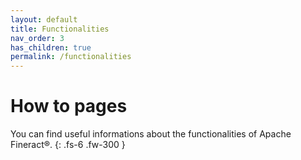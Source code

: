 ```yaml
---
layout: default
title: Functionalities
nav_order: 3
has_children: true
permalink: /functionalities
---
```


# How to pages

You can find useful informations about the functionalities of Apache Fineract®.
{: .fs-6 .fw-300 }